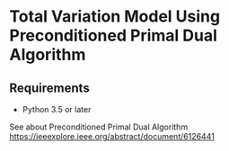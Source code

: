 # Total Variation Model Using Preconditioned Primal Dual Algorithm

## Requirements

* Python 3.5 or later


See about Preconditioned Primal Dual Algorithm  
https://ieeexplore.ieee.org/abstract/document/6126441